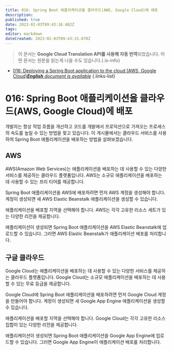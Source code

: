```yaml
---
title: 016: Spring Boot 애플리케이션을 클라우드(AWS, Google Cloud)에 배포
description: 
published: true
date: 2023-02-03T09:43:16.682Z
tags: 
editor: markdown
dateCreated: 2023-02-03T09:43:15.070Z
---
```


> 이 문서는 **Google Cloud Translation API를 사용해 자동 번역**되었습니다.
어떤 문서는 원문을 읽는게 나을 수도 있습니다.{.is-info}



- [016: Deploying a Spring Boot application to the cloud (AWS, Google Cloud)***English** document is available*](/en/Knowledge-base/Spring-Boot/Learning/016-deploying-a-spring-boot-application-to-the-cloud-aws-google-cloud)
{.links-list}


# 016: Spring Boot 애플리케이션을 클라우드(AWS, Google Cloud)에 배포

개발자는 항상 작업 흐름을 개선하고 코드를 개발에서 프로덕션으로 가져오는 프로세스의 속도를 높일 수 있는 방법을 찾고 있습니다. 이 게시물에서는 클라우드 서비스를 사용하여 Spring Boot 애플리케이션을 배포하는 방법을 살펴보겠습니다.

## AWS

AWS(Amazon Web Services)는 애플리케이션을 배포하는 데 사용할 수 있는 다양한 서비스를 제공하는 클라우드 플랫폼입니다. AWS는 소규모 애플리케이션을 배포하는 데 사용할 수 있는 프리 티어를 제공합니다.

Spring Boot 애플리케이션을 AWS에 배포하려면 먼저 AWS 계정을 생성해야 합니다. 계정이 생성되면 새 AWS Elastic Beanstalk 애플리케이션을 생성할 수 있습니다.

애플리케이션을 배포할 지역을 선택해야 합니다. AWS는 각각 고유한 리소스 세트가 있는 다양한 리전을 제공합니다.

애플리케이션이 생성되면 Spring Boot 애플리케이션을 AWS Elastic Beanstalk에 업로드할 수 있습니다. 그러면 AWS Elastic Beanstalk가 애플리케이션 배포를 처리합니다.

## 구글 클라우드

Google Cloud는 애플리케이션을 배포하는 데 사용할 수 있는 다양한 서비스를 제공하는 클라우드 플랫폼입니다. Google Cloud는 소규모 애플리케이션을 배포하는 데 사용할 수 있는 무료 등급을 제공합니다.

Google Cloud에 Spring Boot 애플리케이션을 배포하려면 먼저 Google Cloud 계정을 만들어야 합니다. 계정이 생성되면 새 Google App Engine 애플리케이션을 생성할 수 있습니다.

애플리케이션을 배포할 지역을 선택해야 합니다. Google Cloud는 각각 고유한 리소스 집합이 있는 다양한 리전을 제공합니다.

애플리케이션이 생성되면 Spring Boot 애플리케이션을 Google App Engine에 업로드할 수 있습니다. 그러면 Google App Engine이 애플리케이션 배포를 처리합니다.